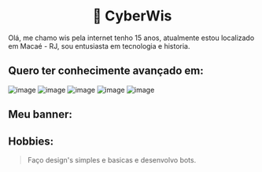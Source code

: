 <h1 align="center">
  📜 CyberWis
</h1>
Olá, me chamo wis pela internet tenho 15 anos, atualmente estou localizado em Macaé - RJ, sou entusiasta em tecnologia e historia.

## Quero ter conhecimente avançado em:
![image](https://img.shields.io/badge/Python-3776AB?style=for-the-badge&logo=python&logoColor=white)
![image](https://img.shields.io/badge/HTML5-E34F26?style=for-the-badge&logo=html5&logoColor=white)
![image](https://img.shields.io/badge/CSS3-1572B6?style=for-the-badge&logo=css3&logoColor=white)
![image](https://img.shields.io/badge/JavaScript-F7DF1E?style=for-the-badge&logo=javascript&logoColor=black)
![image](https://img.shields.io/badge/Node.js-43853D?style=for-the-badge&logo=node.js&logoColor=white)

## Meu banner:

## Hobbies:
> Faço design's simples e basicas e desenvolvo bots.
